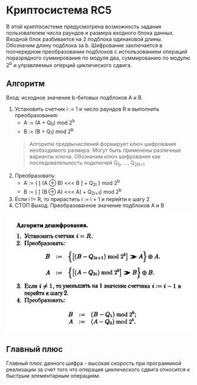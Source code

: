# Криптосистема RC5
В этой криптосистеме предусмотрена возможность задания пользователем числа раундов и размера входного блока данных. Входной блок разбивается на 2 подблока одинаковой длины. Обозначим длину подблока за b. Шифрование заключается в поочередном преобразовании подблоков с использованием операций поразрядного суммирования по модуля два, суммированию по модулю 2<sup>b</sup> и управляемых оперций циклического сдвига.
## Алгоритм
Вход: исходное значение b-битовых подблоков A и B.
1. Установить счетчик i := 1 и число раундов R и выполнить преобразования:
   - A := (A + Q<sub>0</sub>) mod 2<sup>b</sup>
   - B := (B + Q<sub>1</sub>) mod 2<sup>b</sup>
    > Алгоритм предвычислений формирует ключ шифрования необходимого размера. Могут быть применены различные варианты ключа. Обозначим ключ шифрования как последовательность подключей Q<sub>0</sub>, ..., Q<sub>2R+1</sub>
2. Преобразовать:
   - A := { [ (A &#8853; B) <<< B ] + Q<sub>2i</sub> } mod 2<sup>b</sup>
   - B := { [ (B &#8853; A) <<< A] + Q<sub>2i+1</sub>} mod 2<sup>b</sub>
3. Если i != R, то прирастить i := i + 1 и перейти к шагу 2
4. СТОП
Выход: Преобразованное значение подблоков A и B

![Дешифрация](../images/Screenshot_4.png)

## Главный плюс
Главный плюс данного шифра - высокая скорость при программной реализации за счет того что операция циклического сдвига относится к быстрым элементарным операциям.